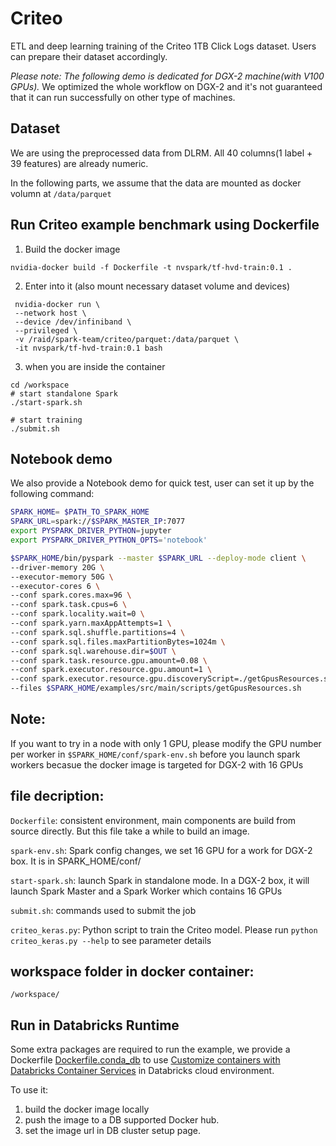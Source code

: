 # Criteo

ETL and deep learning training of the Criteo 1TB Click Logs dataset. Users can prepare their dataset accordingly.

_Please note: The following demo is dedicated for DGX-2 machine(with V100 GPUs)._ We optimized the whole workflow on DGX-2 and it's not guaranteed that it can run successfully on other type of machines.

## Dataset

We are using the preprocessed data from DLRM. All 40 columns(1 label + 39 features) are already numeric.

In the following parts, we assume that the data are mounted as docker volumn at `/data/parquet`

## Run Criteo example benchmark using Dockerfile

1. Build the docker image
```
nvidia-docker build -f Dockerfile -t nvspark/tf-hvd-train:0.1 .
```

2. Enter into it (also mount necessary dataset volume and devices)
```
 nvidia-docker run \
 --network host \
 --device /dev/infiniband \
 --privileged \
 -v /raid/spark-team/criteo/parquet:/data/parquet \
 -it nvspark/tf-hvd-train:0.1 bash
```

3. when you are inside the container
```
cd /workspace
# start standalone Spark
./start-spark.sh

# start training
./submit.sh
```

## Notebook demo

We also provide a Notebook demo for quick test, user can set it up by the following command:

```bash
SPARK_HOME= $PATH_TO_SPARK_HOME
SPARK_URL=spark://$SPARK_MASTER_IP:7077
export PYSPARK_DRIVER_PYTHON=jupyter
export PYSPARK_DRIVER_PYTHON_OPTS='notebook'

$SPARK_HOME/bin/pyspark --master $SPARK_URL --deploy-mode client \
--driver-memory 20G \
--executor-memory 50G \
--executor-cores 6 \
--conf spark.cores.max=96 \
--conf spark.task.cpus=6 \
--conf spark.locality.wait=0 \
--conf spark.yarn.maxAppAttempts=1 \
--conf spark.sql.shuffle.partitions=4 \
--conf spark.sql.files.maxPartitionBytes=1024m \
--conf spark.sql.warehouse.dir=$OUT \
--conf spark.task.resource.gpu.amount=0.08 \
--conf spark.executor.resource.gpu.amount=1 \
--conf spark.executor.resource.gpu.discoveryScript=./getGpusResources.sh \
--files $SPARK_HOME/examples/src/main/scripts/getGpusResources.sh

```


## Note: 

If you want to try in a node with only 1 GPU, please modify the GPU number per worker in `$SPARK_HOME/conf/spark-env.sh` before you launch spark workers becasue the docker image is targeted for DGX-2 with 16 GPUs

## file decription:

`Dockerfile`: consistent environment, main components are build from source directly. But this file take a while to build an image.

`spark-env.sh`: Spark config changes, we set 16 GPU for a work for DGX-2 box. It is in SPARK_HOME/conf/

`start-spark.sh`: launch Spark in standalone mode. In a DGX-2 box, it will launch Spark Master and a Spark Worker which contains 16 GPUs

`submit.sh`: commands used to submit the job

`criteo_keras.py`: Python script to train the Criteo model. Please run `python criteo_keras.py --help` to see parameter details

## workspace folder in docker container:

`/workspace/`

## Run in Databricks Runtime
Some extra packages are required to run the example, we provide a Dockerfile [Dockerfile.conda_db](./Dockerfile.conda_db)
to use [Customize containers with Databricks Container Services](https://docs.databricks.com/clusters/custom-containers.html)
in Databricks cloud environment.

To use it:
1. build the docker image locally
2. push the image to a DB supported Docker hub.
3. set the image url in DB cluster setup page.

